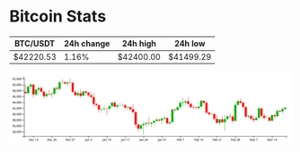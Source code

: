 # Bitcoin Stats

BTC/USDT|24h change|24h high|24h low|
|---|---|---|---|
|$42220.53|1.16%|$42400.00|$41499.29|

<img src="./chart.svg">
